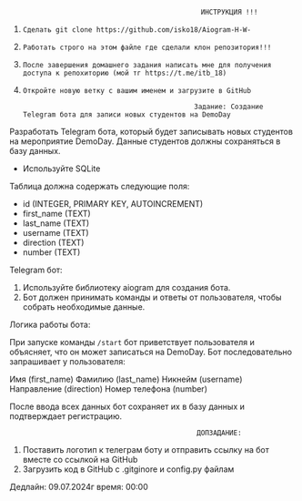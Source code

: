                                                    ИНСТРУКЦИЯ !!!

1. ```Сделать git clone https://github.com/isko18/Aiogram-H-W-```

2. ```Работать строго на этом файле где сделали клон репозитория!!!```

3. ```После завершения домашнего задания написать мне для получения доступа к репохиторию (мой тг https://t.me/itb_18)```

4. ```Откройте новую ветку с вашим именем и загрузите в GitHub```


                                                 Задание: Создание Telegram бота для записи новых студентов на DemoDay

Разработать Telegram бота, который будет записывать новых студентов на мероприятие DemoDay. Данные студентов должны сохраняться в базу данных.

- Используйте SQLite

Таблица должна содержать следующие поля:

- id (INTEGER, PRIMARY KEY, AUTOINCREMENT)
- first_name (TEXT)
- last_name (TEXT)
- username (TEXT)
- direction (TEXT)
- number (TEXT)


Telegram бот:

1. Используйте библиотеку aiogram для создания бота.
2. Бот должен принимать команды и ответы от пользователя, чтобы собрать необходимые данные.
 

Логика работы бота:

При запуске команды ```/start``` бот приветствует пользователя и объясняет, что он может записаться на DemoDay.
Бот последовательно запрашивает у пользователя:

Имя (first_name)
Фамилию (last_name)
Никнейм (username)
Направление (direction)
Номер телефона (number)

После ввода всех данных бот сохраняет их в базу данных и подтверждает регистрацию.

 
                                                  ДОПЗАДАНИЕ:
 1. Поставить логотип к телеграм боту и отправить ссылку на бот вместе со ссылкой на GitHub
 2. Загрузить код в GitHub с .gitginore и config.py файлам

Дедлайн: 09.07.2024г 
время: 00:00
